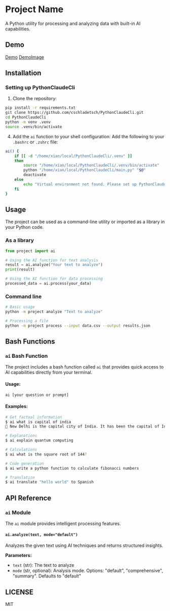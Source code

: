 # Project Name

A Python utility for processing and analyzing data with built-in AI capabilities.

## Demo

[Demo](resources/Demo.gif)
[DemoImage](resources/Image.jpg)

## Installation

### Setting up PythonClaudeCli

1. Clone the repository:
```bash
pip install -r requirements.txt
git clone https://github.com/cschladetsch/PythonClaudeCli.git 
cd PythonClaudeCli
python -m venv .venv
source .venv/bin/activate
```

4. Add the `ai` function to your shell configuration:
Add the following to your `.bashrc` or `.zshrc` file:
```bash
ai() {
    if [[ -d "/home/xian/local/PythonClaudeCli/.venv" ]]
    then
        source "/home/xian/local/PythonClaudeCli/.venv/bin/activate"
        python "/home/xian/local/PythonClaudeCli/main.py" "$@"
        deactivate
    else
        echo "Virtual environment not found. Please set up PythonClaudeCli first."
    fi
}
```

## Usage

The project can be used as a command-line utility or imported as a library in your Python code.

### As a library

```python
from project import ai

# Using the AI function for text analysis
result = ai.analyze("Your text to analyze")
print(result)

# Using the AI function for data processing
processed_data = ai.process(your_data)
```

### Command line

```bash
# Basic usage
python -m project analyze "Text to analyze"

# Processing a file
python -m project process --input data.csv --output results.json
```

## Bash Functions

### `ai` Bash Function

The project includes a bash function called `ai` that provides quick access to AI capabilities directly from your terminal.

#### Usage:

```bash
ai [your question or prompt]
```

#### Examples:

```bash
# Get factual information
$ ai what is capital of india
 New Delhi is the capital city of India. It has been the capital of India since 1911...

# Explanations
$ ai explain quantum computing

# Calculations
$ ai what is the square root of 144?

# Code generation
$ ai write a python function to calculate fibonacci numbers

# Translation
$ ai translate "hello world" to Spanish
```

## API Reference

### `ai` Module

The `ai` module provides intelligent processing features.

#### `ai.analyze(text, mode="default")`

Analyzes the given text using AI techniques and returns structured insights.

**Parameters:**
- `text` (str): The text to analyze
- `mode` (str, optional): Analysis mode. Options: "default", "comprehensive", "summary". Defaults to "default"

## LICENSE

MIT
